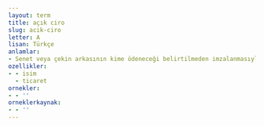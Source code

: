 ```yaml
---
layout: term
title: açık ciro
slug: acik-ciro
letter: A
lisan: Türkçe
anlamlar:
- Senet veya çekin arkasının kime ödeneceği belirtilmeden imzalanmasıyla yapılan ciro
ozellikler:
- - isim
  - ticaret
ornekler:
- - ''
orneklerkaynak:
- - ''
---
```

